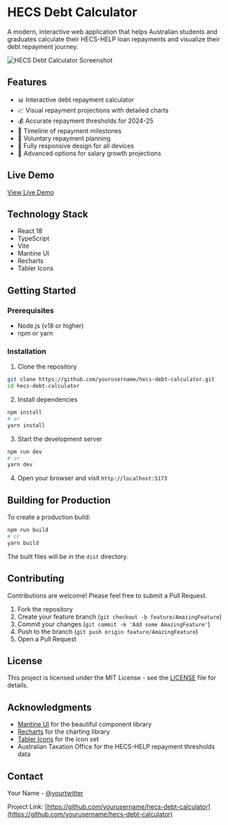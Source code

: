 # HECS Debt Calculator

A modern, interactive web application that helps Australian students and graduates calculate their HECS-HELP loan repayments and visualize their debt repayment journey.

![HECS Debt Calculator Screenshot](screenshot.png)

## Features

- 📊 Interactive debt repayment calculator
- 📈 Visual repayment projections with detailed charts
- 💰 Accurate repayment thresholds for 2024-25
- 📅 Timeline of repayment milestones
- 💸 Voluntary repayment planning
- 📱 Fully responsive design for all devices
- 🎯 Advanced options for salary growth projections

## Live Demo

[View Live Demo](#) <!-- Add your deployment URL here -->

## Technology Stack

- React 18
- TypeScript
- Vite
- Mantine UI
- Recharts
- Tabler Icons

## Getting Started

### Prerequisites

- Node.js (v18 or higher)
- npm or yarn

### Installation

1. Clone the repository
```bash
git clone https://github.com/yourusername/hecs-debt-calculator.git
cd hecs-debt-calculator
```

2. Install dependencies
```bash
npm install
# or
yarn install
```

3. Start the development server
```bash
npm run dev
# or
yarn dev
```

4. Open your browser and visit `http://localhost:5173`

## Building for Production

To create a production build:

```bash
npm run build
# or
yarn build
```

The built files will be in the `dist` directory.

## Contributing

Contributions are welcome! Please feel free to submit a Pull Request.

1. Fork the repository
2. Create your feature branch (`git checkout -b feature/AmazingFeature`)
3. Commit your changes (`git commit -m 'Add some AmazingFeature'`)
4. Push to the branch (`git push origin feature/AmazingFeature`)
5. Open a Pull Request

## License

This project is licensed under the MIT License - see the [LICENSE](LICENSE) file for details.

## Acknowledgments

- [Mantine UI](https://mantine.dev/) for the beautiful component library
- [Recharts](https://recharts.org/) for the charting library
- [Tabler Icons](https://tabler-icons.io/) for the icon set
- Australian Taxation Office for the HECS-HELP repayment thresholds data

## Contact

Your Name - [@yourtwitter](https://twitter.com/yourtwitter)

Project Link: [https://github.com/yourusername/hecs-debt-calculator](https://github.com/yourusername/hecs-debt-calculator)
